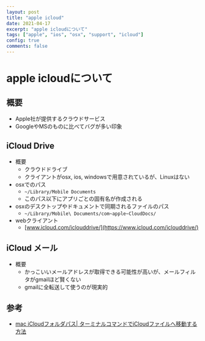 ```yaml
---
layout: post
title: "apple icloud"
date: 2021-04-17
excerpt: "apple icloudについて"
tags: ["apple", "ios", "osx", "support", "icloud"]
config: true
comments: false
---
```



# apple icloudについて

## 概要
 - Apple社が提供するクラウドサービス
 - GoogleやMSのものに比べてバグが多い印象

## iCloud Drive
 - 概要
   - クラウドドライブ
   - クライアントがosx, ios, windowsで用意されているが、Linuxはない
 - osxでのパス
   - `~/Library/Mobile Documents`
   - このパス以下にアプリごとの固有名が作成される
 - osxのデスクトップやドキュメントで同期されるファイルのパス　
   - `~/Library/Mobile\ Documents/com~apple~CloudDocs/`
 - webクライアント
   - [www.icloud.com/iclouddrive/](https://www.icloud.com/iclouddrive/)

## iCloud メール
 - 概要
   - かっこいいメールアドレスが取得できる可能性が高いが、メールフィルタがgmailほど賢くない
   - gmailに全転送して使うのが現実的

## 参考
 - [mac iCloudフォルダパス| ターミナルコマンドでiCloudファイルへ移動する方法](https://qiita.com/thinkalot/items/246ec53804d907950e23)
